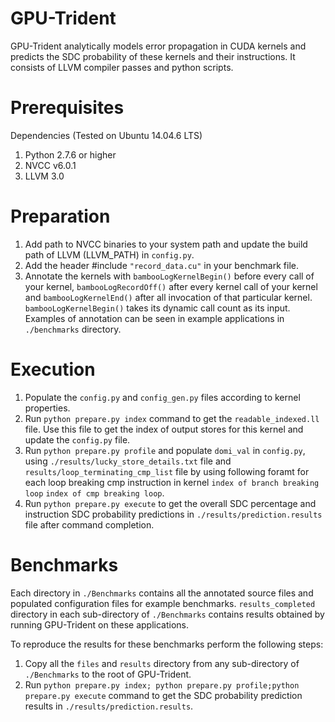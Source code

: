 # GPU-Trident
GPU-Trident analytically models error propagation in CUDA kernels and predicts the SDC probability of these kernels and their instructions. It consists of LLVM compiler passes and python scripts. 

# Prerequisites
Dependencies (Tested on Ubuntu 14.04.6 LTS)
1. Python 2.7.6 or higher
2. NVCC v6.0.1
3. LLVM 3.0

# Preparation
1. Add path to NVCC binaries to your system path and update the build path of LLVM (LLVM_PATH) in `config.py`.
2. Add the header #include `"record_data.cu"` in your benchmark file.
3. Annotate the kernels with `bambooLogKernelBegin()` before every call of your kernel, `bambooLogRecordOff()` after every kernel call of your kernel and `bambooLogKernelEnd()` after all invocation of that particular kernel. `bambooLogKernelBegin()` takes its dynamic call count as its input. Examples of annotation can be seen in example applications in `./benchmarks` directory.

# Execution
1.  Populate the `config.py` and `config_gen.py` files according to kernel properties.
2.  Run `python prepare.py index` command to get the `readable_indexed.ll` file. Use this file to get the index of output stores for this kernel and update the `config.py` file.
3.  Run `python prepare.py profile` and populate `domi_val` in `config.py`, using `./results/lucky_store_details.txt` file
and `results/loop_terminating_cmp_list` file by using following foramt for each loop breaking cmp instruction in kernel `index of branch breaking loop` `index of cmp breaking loop`.
4.  Run `python prepare.py execute` to get the overall SDC percentage and instruction SDC probability predictions in `./results/prediction.results` file after command completion.

# Benchmarks

Each directory in `./Benchmarks` contains all the annotated source files and populated configuration files for example benchmarks. `results_completed` directory in each sub-directory of `./Benchmarks` contains results obtained by running GPU-Trident on these applications. 

To reproduce the results for these benchmarks perform the following steps:

1. Copy all the `files` and `results` directory from any sub-directory of `./Benchmarks` to the root of GPU-Trident.
2. Run `python prepare.py index; python prepare.py profile;python prepare.py execute` command to get the SDC probability prediction results in `./results/prediction.results`.

